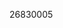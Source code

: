 [//]: # (Created by ./bin/manage_files.pl from ./species/Trichinella_nelsoni/PRJNA257433/Trichinella_nelsoni_PRJNA257433.publication.html on Thu Jun 11 13:46:15 2020)
26830005
